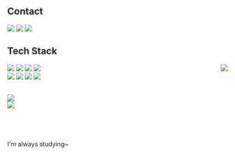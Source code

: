 
<h2>Contact</h2>
<div>
  <a href="https://snack-and-time.tistory.com/" target="_blank"><img src="https://img.shields.io/badge/Blog-white?style=flat-square&logo=Tistory&logoColor=black"/></a>
  <a href="mailto:tth8181@gmail.com" target="_blank"><img src="https://img.shields.io/badge/tth8181@gmail.com-white?style=flat-square&logo=Gmail&logoColor=black"/></a>  
  <a href="https://www.instagram.com/t.t_hyeon/" target="_blank"><img src="https://img.shields.io/badge/Insta-white?style=flat-square&logo=instagram&logoColor=black"/></a>


  
</div>

<h2> Tech Stack </h2>
<div>
  <a href="https://github.com/anuraghazra/github-readme-stats"><img align="right" src="https://github-readme-stats.vercel.app/api/top-langs/?username=snacktime81&layout=compact&exclude_repo=snacktime81.github.io&hide=scss,css"></a>
<div id='lang'>
  <img src="https://img.shields.io/badge/JavaScript-white?style=flat-square&logo=javascript&logoColor=#F7DF1E"/>
  <img src="https://img.shields.io/badge/TypeScript-white?style=flat-square&logo=TypeScript&logoColor=#3178C6""/>
  <img src="https://img.shields.io/badge/python-white?style=flat-square&logo=python&logoColor=#3776AB"/>
  <img src="https://img.shields.io/badge/C++-white?style=flat-square&logo=cplusplus&logoColor=blue""/>
</div>
<div id="fw">
  <img src="https://img.shields.io/badge/Node.js-white?style=flat-square&logo=nodedotjs&logoColor=#339933"/>
  <img src="https://img.shields.io/badge/Express-white?style=flat-square&logo=express&logoColor=black"/>
  <img src="https://img.shields.io/badge/MySQL-white?style=flat-square&logo=mysql&logoColor=#4479A1"/>
  <img src="https://img.shields.io/badge/Jest-white?style=flat-square&logo=Jest&logoColor=black"/>
</div>
</div>
<br>

  <a href ="https://solved.ac/gmail3728"><img src="http://mazassumnida.wtf/api/mini/generate_badge?boj=gmail3728">
  <br>
  <img src="https://img.shields.io/badge/SQLD(2023.12.15)-white?style=flat-square&logo=oracle&logoColor=black"/>
<br>
<br>
<br>
<h1></h1>
<div>
  
  <a href="https://github-readme-stats.vercel.app/api?username=snacktime81&theme=default\&hide=contribs"></a>
  
 <!-- ![Anurag's GitHub stats](https://github-readme-stats.vercel.app/api?username=snacktime81&theme=default\&hide=contribs) --!>

</div>

I'm always studying~
